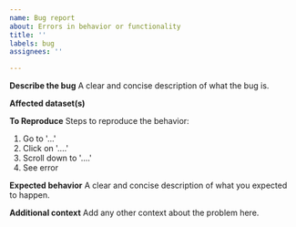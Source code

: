 ```yaml
---
name: Bug report
about: Errors in behavior or functionality
title: ''
labels: bug
assignees: ''

---
```


**Describe the bug**
A clear and concise description of what the bug is.

**Affected dataset(s)**

**To Reproduce**
Steps to reproduce the behavior:
1. Go to '...'
2. Click on '....'
3. Scroll down to '....'
4. See error

**Expected behavior**
A clear and concise description of what you expected to happen.

**Additional context**
Add any other context about the problem here.